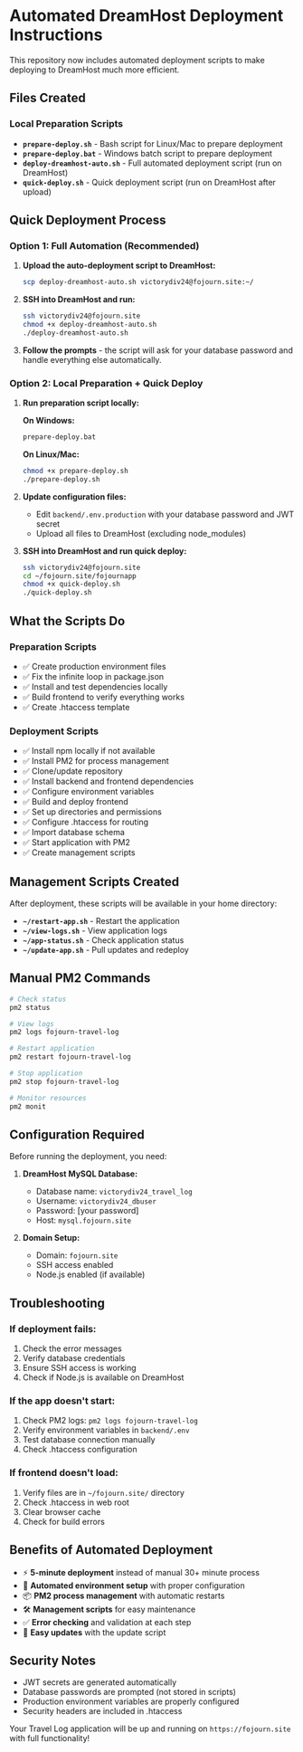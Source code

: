# Automated DreamHost Deployment Instructions

This repository now includes automated deployment scripts to make deploying to DreamHost much more efficient.

## Files Created

### Local Preparation Scripts
- **`prepare-deploy.sh`** - Bash script for Linux/Mac to prepare deployment
- **`prepare-deploy.bat`** - Windows batch script to prepare deployment
- **`deploy-dreamhost-auto.sh`** - Full automated deployment script (run on DreamHost)
- **`quick-deploy.sh`** - Quick deployment script (run on DreamHost after upload)

## Quick Deployment Process

### Option 1: Full Automation (Recommended)

1. **Upload the auto-deployment script to DreamHost:**
   ```bash
   scp deploy-dreamhost-auto.sh victorydiv24@fojourn.site:~/
   ```

2. **SSH into DreamHost and run:**
   ```bash
   ssh victorydiv24@fojourn.site
   chmod +x deploy-dreamhost-auto.sh
   ./deploy-dreamhost-auto.sh
   ```

3. **Follow the prompts** - the script will ask for your database password and handle everything else automatically.

### Option 2: Local Preparation + Quick Deploy

1. **Run preparation script locally:**
   
   **On Windows:**
   ```cmd
   prepare-deploy.bat
   ```
   
   **On Linux/Mac:**
   ```bash
   chmod +x prepare-deploy.sh
   ./prepare-deploy.sh
   ```

2. **Update configuration files:**
   - Edit `backend/.env.production` with your database password and JWT secret
   - Upload all files to DreamHost (excluding node_modules)

3. **SSH into DreamHost and run quick deploy:**
   ```bash
   ssh victorydiv24@fojourn.site
   cd ~/fojourn.site/fojournapp
   chmod +x quick-deploy.sh
   ./quick-deploy.sh
   ```

## What the Scripts Do

### Preparation Scripts
- ✅ Create production environment files
- ✅ Fix the infinite loop in package.json
- ✅ Install and test dependencies locally
- ✅ Build frontend to verify everything works
- ✅ Create .htaccess template

### Deployment Scripts
- ✅ Install npm locally if not available
- ✅ Install PM2 for process management
- ✅ Clone/update repository
- ✅ Install backend and frontend dependencies
- ✅ Configure environment variables
- ✅ Build and deploy frontend
- ✅ Set up directories and permissions
- ✅ Configure .htaccess for routing
- ✅ Import database schema
- ✅ Start application with PM2
- ✅ Create management scripts

## Management Scripts Created

After deployment, these scripts will be available in your home directory:

- **`~/restart-app.sh`** - Restart the application
- **`~/view-logs.sh`** - View application logs
- **`~/app-status.sh`** - Check application status
- **`~/update-app.sh`** - Pull updates and redeploy

## Manual PM2 Commands

```bash
# Check status
pm2 status

# View logs
pm2 logs fojourn-travel-log

# Restart application
pm2 restart fojourn-travel-log

# Stop application
pm2 stop fojourn-travel-log

# Monitor resources
pm2 monit
```

## Configuration Required

Before running the deployment, you need:

1. **DreamHost MySQL Database:**
   - Database name: `victorydiv24_travel_log`
   - Username: `victorydiv24_dbuser`
   - Password: [your password]
   - Host: `mysql.fojourn.site`

2. **Domain Setup:**
   - Domain: `fojourn.site`
   - SSH access enabled
   - Node.js enabled (if available)

## Troubleshooting

### If deployment fails:
1. Check the error messages
2. Verify database credentials
3. Ensure SSH access is working
4. Check if Node.js is available on DreamHost

### If the app doesn't start:
1. Check PM2 logs: `pm2 logs fojourn-travel-log`
2. Verify environment variables in `backend/.env`
3. Test database connection manually
4. Check .htaccess configuration

### If frontend doesn't load:
1. Verify files are in `~/fojourn.site/` directory
2. Check .htaccess in web root
3. Clear browser cache
4. Check for build errors

## Benefits of Automated Deployment

- ⚡ **5-minute deployment** instead of manual 30+ minute process
- 🔧 **Automated environment setup** with proper configuration
- 📦 **PM2 process management** with automatic restarts
- 🛠️ **Management scripts** for easy maintenance
- ✅ **Error checking** and validation at each step
- 🔄 **Easy updates** with the update script

## Security Notes

- JWT secrets are generated automatically
- Database passwords are prompted (not stored in scripts)
- Production environment variables are properly configured
- Security headers are included in .htaccess

Your Travel Log application will be up and running on `https://fojourn.site` with full functionality!
